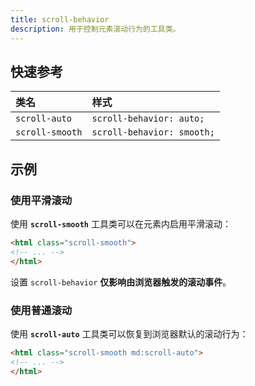 ```yaml
---
title: scroll-behavior
description: 用于控制元素滚动行为的工具类。
---
```


## 快速参考

| 类名            | 样式                 |
| :-------------- | :------------------- |
| `scroll-auto`   | `scroll-behavior: auto;`   |
| `scroll-smooth` | `scroll-behavior: smooth;` |

## 示例

### 使用平滑滚动

使用 **`scroll-smooth`** 工具类可以在元素内启用平滑滚动：

```html
<html class="scroll-smooth">
<!-- ... -->
</html>
```

设置 `scroll-behavior` **仅影响由浏览器触发的滚动事件**。

### 使用普通滚动

使用 **`scroll-auto`** 工具类可以恢复到浏览器默认的滚动行为：

```html
<html class="scroll-smooth md:scroll-auto">
<!-- ... -->
</html>
```

